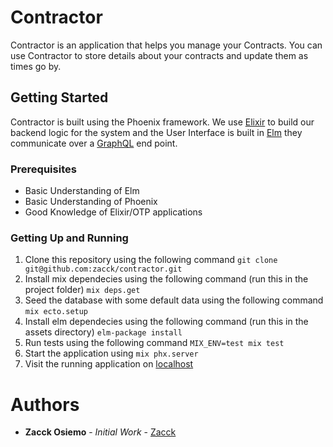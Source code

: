# Contractor

Contractor is an application that helps you manage your Contracts. You can use Contractor to store
details about your contracts and update them as times go by.


## Getting Started
Contractor is built using the Phoenix framework. We use [Elixir](https://elixir-lang.org/) to build our backend logic for the system and the User Interface is built in [Elm](http://elm-lang.org/G) they communicate over a [GraphQL](https://hexdocs.pm/absinthe/overview.html) end point.

### Prerequisites

- Basic Understanding of Elm
- Basic Understanding of Phoenix
- Good Knowledge of Elixir/OTP applications


### Getting Up and Running
  1. Clone this repository using the following command
      `git clone git@github.com:zacck/contractor.git`
  2. Install mix dependecies using the following command (run this in the project folder)
      `mix deps.get`
  3. Seed the database with some default data using the following command
      `mix ecto.setup`
  4. Install elm dependecies using the following command (run this in the assets directory)
      `elm-package install`
  5. Run tests using the following command
      `MIX_ENV=test mix test`
  6. Start the application using
      `mix phx.server`
  7. Visit the running application on
      [localhost](http://localhost:4000)



# Authors

  *  **Zacck Osiemo** - *Initial Work* - [Zacck](https://github.com/zacck)
